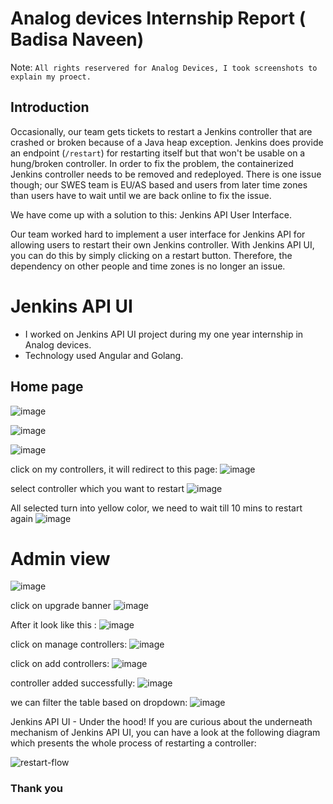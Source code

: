 # Analog devices Internship Report ( Badisa Naveen)

Note: `All rights reservered for Analog Devices, I took screenshots to explain my proect.`

## Introduction 
Occasionally, our team gets tickets to restart a Jenkins controller that 
are crashed or broken because of a Java heap exception. Jenkins does provide 
an endpoint (`/restart`) for restarting itself but that won't be usable on 
a hung/broken controller. 
In order to fix the problem, the containerized Jenkins controller needs to 
be removed and redeployed. There is one issue though; our SWES team is 
EU/AS based and users from later time zones than users have to wait until 
we are back online to fix the issue. 

We have come up with a solution to this: Jenkins API User Interface. 

Our team worked hard to implement a user interface for Jenkins API for 
allowing users to restart their own Jenkins controller. With Jenkins API 
UI, you can do this by simply clicking on a restart button. Therefore, the 
dependency on other people and time zones is no longer an issue. 

# Jenkins API UI 
- I worked on Jenkins API UI project during my one year internship in Analog devices. 
- Technology used Angular and Golang.

## Home page
![image](https://github.com/naveen5655/Resume/assets/89301294/544c85c5-6d60-4244-a800-bd2600ded5e1)

![image](https://github.com/naveen5655/Resume/assets/89301294/bf6ff68a-eded-4aa9-b886-3fc74e5cc4cd)

![image](https://github.com/naveen5655/Resume/assets/89301294/8059a980-67bc-4394-adc4-00f001d79a65)

click on my controllers, it will redirect to this page:
![image](https://github.com/naveen5655/Resume/assets/89301294/c2992f8a-c0cc-44d6-ac93-abaa82863eb9)

select controller which you want to restart
![image](https://github.com/naveen5655/Resume/assets/89301294/01260d2c-d89b-43b2-b796-12fd8f0de6a1)

All selected turn into yellow color, we need to wait till 10 mins to restart again
![image](https://github.com/naveen5655/Resume/assets/89301294/28751c16-b8cb-48d9-9d58-bb92892db0ab)

# Admin view

![image](https://github.com/naveen5655/Resume/assets/89301294/586021a9-7f2d-4732-b618-3cb70fa21333)

click on upgrade banner
![image](https://github.com/naveen5655/Resume/assets/89301294/569c759e-3c38-4b5c-aa19-cb0507d81dc5)

After it look like this :
![image](https://github.com/naveen5655/Resume/assets/89301294/ef81a4ea-a789-40ed-b822-d08ff465bf99)

click on manage controllers:
![image](https://github.com/naveen5655/Resume/assets/89301294/80bd0e2e-82a6-416a-b02a-1a258587d49c)

click on add controllers:
![image](https://github.com/naveen5655/Resume/assets/89301294/8baad735-4678-4b9d-a549-b0d1961ec453)

controller added successfully:
![image](https://github.com/naveen5655/Resume/assets/89301294/4bef6bd0-2673-4429-9556-9bd7e4ce91f0)

we can filter the table based on dropdown:
![image](https://github.com/naveen5655/Resume/assets/89301294/1a20df50-e2f9-4fce-b2f4-512435c9eba4)

Jenkins API UI - Under the hood!
If you are curious about the underneath mechanism of Jenkins API UI, you can have a look at the following diagram which presents the whole process of restarting a controller:

![restart-flow](https://github.com/naveen5655/Resume/assets/89301294/18c76605-6c2f-44f1-b792-45e9d9b6c7b6)

### Thank you
